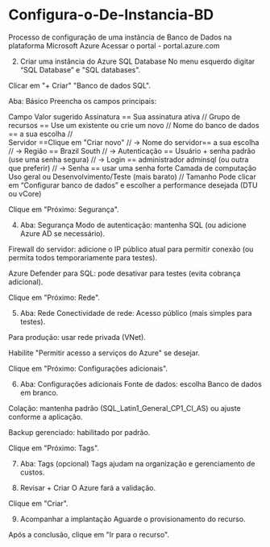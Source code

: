 # Configura-o-De-Instancia-BD
Processo de configuração de uma instância de Banco de Dados na plataforma Microsoft Azure
 Acessar o portal - portal.azure.com

2. Criar uma instância do Azure SQL Database
No menu esquerdo digitar “SQL Database” e "SQL databases".

Clicar  em "+ Criar"  "Banco de dados SQL".

Aba: Básico
Preencha os campos principais:

Campo	Valor sugerido
Assinatura ==	Sua assinatura ativa //
Grupo de recursos == Use um existente ou crie um novo //
Nome do banco de dados == a sua escolha // 	
Servidor ==Clique em "Criar novo" //
→ Nome do servidor== a sua escolha // 
→ Região == Brazil South //
→ Autenticação ==	Usuário + senha padrão (use uma senha segura) // 
→ Login == administrador adminsql (ou outra que preferir) // 
→ Senha == usar uma senha forte 
Camada de computação	Uso geral ou Desenvolvimento/Teste (mais barato) // 
Tamanho	Pode clicar em “Configurar banco de dados” e escolher a performance desejada (DTU ou vCore)

Clique em "Próximo: Segurança".

4. Aba: Segurança
Modo de autenticação: mantenha SQL (ou adicione Azure AD se necessário).

Firewall do servidor: adicione o IP público atual para permitir conexão (ou permita todos temporariamente para testes).

Azure Defender para SQL: pode desativar para testes (evita cobrança adicional).

Clique em "Próximo: Rede".

5. Aba: Rede
Conectividade de rede: Acesso público (mais simples para testes).

Para produção: usar rede privada (VNet).

Habilite "Permitir acesso a serviços do Azure" se desejar.

Clique em "Próximo: Configurações adicionais".

6. Aba: Configurações adicionais
Fonte de dados: escolha Banco de dados em branco.

Colação: mantenha padrão (SQL_Latin1_General_CP1_CI_AS) ou ajuste conforme a aplicação.

Backup gerenciado: habilitado por padrão.

Clique em "Próximo: Tags".

7. Aba: Tags (opcional)
Tags ajudam na organização e gerenciamento de custos.

8. Revisar + Criar
O Azure fará a validação.

Clique em "Criar".

9. Acompanhar a implantação
Aguarde o provisionamento do recurso.

Após a conclusão, clique em "Ir para o recurso".
